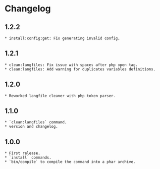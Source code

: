 Changelog
=========

1.2.2
-----
    * install:config:get: Fix generating invalid config.

1.2.1
-----
    * clean:langfiles: Fix issue with spaces after php open tag.
    * clean:langfiles: Add warning for duplicates variables definitions.

1.2.0
-----
    * Reworked langfile cleaner with php token parser. 

1.1.0
-----
    * `clean:langfiles` command.
    * version and changelog.

1.0.0
-----
    * First release.
    * `install` commands.
    * `bin/compile` to compile the command into a phar archive.
